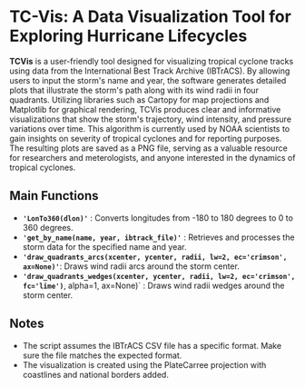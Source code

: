 # TC-Vis: A Data Visualization Tool for Exploring Hurricane Lifecycles

**TCVis** is a user-friendly tool designed for visualizing tropical cyclone tracks using data from the International Best Track Archive (IBTrACS). 
By allowing users to input the storm's name and year, the software generates detailed plots that illustrate the storm's path along with its wind radii in four quadrants. 
Utilizing libraries such as Cartopy for map projections and Matplotlib for graphical rendering, TCVis produces clear and informative visualizations that show the storm's 
trajectory, wind intensity, and pressure variations over time. This algorithm is currently used by NOAA scientists to gain insights on severity of tropical cyclones and for reporting purposes. The resulting plots are saved as a PNG file, serving as a valuable resource for researchers and meterologists, and anyone interested in the dynamics of tropical cyclones. 

## Main Functions
- **`'LonTo360(dlon)'`** : Converts longitudes from -180 to 180 degrees to 0 to 360 degrees.
-  **`'get_by_name(name, year, ibtrack_file)'`** : Retrieves and processes the storm data for the specified name and year.
-  **`'draw_quadrants_arcs(xcenter, ycenter, radii, lw=2, ec='crimson', ax=None)'`**: Draws wind radii arcs around the storm center. 
-  **`'draw_quadrants_wedges(xcenter, ycenter, radii, lw=2, ec='crimson', fc='lime')`**, alpha=1, ax=None)` : Draws wind radii wedges around the storm center.

## Notes 
- The script assumes the IBTrACS CSV file has a specific format. Make sure the file matches the expected format. 
- The visualization is created using the PlateCarree projection with coastlines and national borders added.





